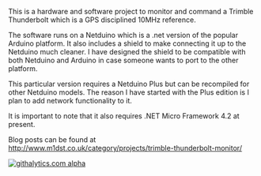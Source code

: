 This is a hardware and software project to monitor and command a Trimble Thunderbolt which is a GPS disciplined 10MHz reference.

The software runs on a Netduino which is a .net version of the popular Arduino platform.  It also includes a shield to make connecting it up to the Netduino much cleaner.  I have designed the shield to be compatible with both Netduino and Arduino in case someone wants to port to the other platform.

This particular version requires a Netduino Plus but can be recompiled for other Netduino models.  The reason I have started with the Plus edition is I plan to add network functionality to it.

It is important to note that it also requires .NET Micro Framework 4.2 at present.

Blog posts can be found at http://www.m1dst.co.uk/category/projects/trimble-thunderbolt-monitor/

[![githalytics.com alpha](https://cruel-carlota.pagodabox.com/ee18d42d9132c94cd4dbf73098c89bdb "githalytics.com")](http://githalytics.com/m1dst/Trimble-Thunderbolt-Monitor)